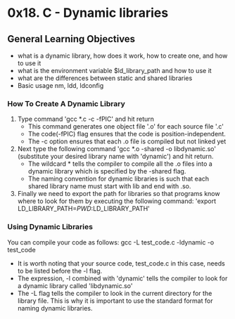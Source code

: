 # 0x18. C - Dynamic libraries

## General Learning Objectives

* what is a dynamic library, how does it work, how to create one, and how to use it
* what is the environment variable $ld_library_path and how to use it
* what are the differences between static and shared libraries
* Basic usage nm, ldd, ldconfig

### How To Create A Dynamic Library
1. Type command 'gcc \*.c -c -fPIC' and hit return
	* This command generates one object file '.o' for each source file '.c'
	* The code(-fPIC) flag ensures that the code is position-independent.
	* The -c option ensures that each .o file is compiled but not linked yet
2. Next type the following command 'gcc \*.o -shared -o libdynamic.so' (substitute your desired library name with 'dynamic') and hit return.
	* The wildcard \* tells the compiler to compile all the .o files into a dynamic library which is specified by the -shared flag.
	* The naming convention for dynamic libraries is such that each shared library name must start with lib and end with .so.
3. Finally we need to export the path for libraries so that programs know where to look for them by executing the following command: 'export LD_LIBRARY_PATH=$PWD:$LD_LIBRARY_PATH'

### Using Dynamic Libraries
You can compile your code as follows:
gcc -L test_code.c -ldynamic -o test_code

* It is worth noting that your source code, test_code.c in this case, needs to be listed before the -l flag.
* The expression, -l combined with 'dynamic' tells the compiler to look for a dynamic library called 'libdynamic.so'
* The -L flag tells the compiler to look in the current directory for the library file. This is why it is important to use the standard format for naming dynamic libraries.
